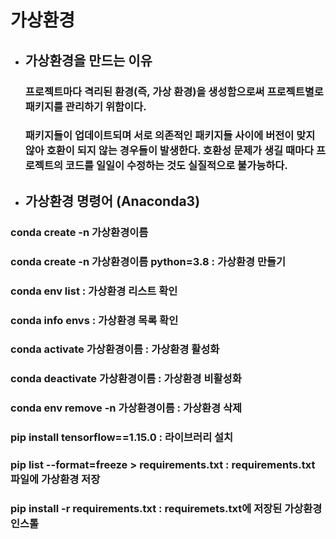 # 가상환경
- ## 가상환경을 만드는 이유
  ### 프로젝트마다 격리된 환경(즉, 가상 환경)을 생성함으로써 프로젝트별로 패키지를 관리하기 위함이다.
  ### 패키지들이 업데이트되며 서로 의존적인 패키지들 사이에 버전이 맞지 않아 호환이 되지 않는 경우들이 발생한다. 호환성 문제가 생길 때마다 프로젝트의 코드를 일일이 수정하는 것도 실질적으로 불가능하다.


- ## 가상환경 명령어 (Anaconda3)
### conda create -n 가상환경이름
### conda create -n 가상환경이름 python=3.8 : 가상환경 만들기
### conda env list : 가상환경 리스트 확인
### conda info envs : 가상환경 목록 확인
### conda activate 가상환경이름 : 가상환경 활성화
### conda deactivate 가상환경이름 : 가상환경 비활성화
### conda env remove -n 가상환경이름 : 가상환경 삭제

### pip install tensorflow==1.15.0 : 라이브러리 설치
### pip list --format=freeze > requirements.txt : requirements.txt 파일에 가상환경 저장
### pip install -r requirements.txt : requiremets.txt에 저장된 가상환경 인스톨
